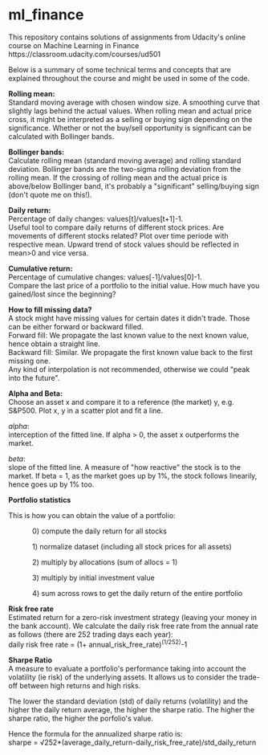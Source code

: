 # ml_finance

<p>This repository contains solutions of assignments from Udacity's online course on Machine Learning in Finance https://classroom.udacity.com/courses/ud501
</p>
<p>
Below is a summary of some technical terms and concepts that are explained throughout the course and might be used in some of the code.
</p>
<p>
<b>Rolling mean:</b><br>
Standard moving average with chosen window size. A smoothing curve that slightly lags behind the actual values. When rolling mean and actual price cross, it might be interpreted as a selling or buying sign depending on the significance. Whether or not the buy/sell opportunity is significant can be calculated with Bollinger bands.
</p>
<p>
<b>Bollinger bands:</b><br>
Calculate rolling mean (standard moving average) and rolling standard deviation. Bollinger bands are the two-sigma rolling deviation from the rolling mean. If the crossing of rolling mean and the actual price is above/below Bollinger band, it's probably a "significant" selling/buying sign (don't quote me on this!).
</p>
<p>
<b>Daily return:</b><br>
Percentage of daily changes: values[t]/values[t+1]-1.<br>Useful tool to compare daily returns of different stock prices. Are movements of different stocks related? Plot over time periode with respective mean. Upward trend of stock values should be reflected in mean>0 and vice versa.
</p>
<b>Cumulative return:</b><br>
Percentage of cumulative changes: values[-1]/values[0]-1.<br>Compare the last price of a portfolio to the initial value. How much have you gained/lost since the beginning?
</p>

<p>
<b>How to fill missing data?</b><br>
A stock might have missing values for certain dates it didn't trade. Those can be either forward or backward filled.<br>Forward fill: We propagate the last known value to the next known value, hence obtain a straight line. <br>Backward fill: Similar. We propagate the first known value back to the first missing one.<br> Any kind of interpolation is not recommended, otherwise we could "peak into the future".
</p>
<p>
<b>Alpha and Beta:</b><br>
    Choose an asset x and compare it to a reference (the market) y, e.g. S&P500. Plot x, y in a scatter plot and fit a line.<br>
    <p>
    <i>alpha</i>:<br>interception of the fitted line. If alpha > 0, the asset x outperforms the market.</p>
    <p>
    <i>beta</i>:<br>slope of the fitted line. A measure of "how reactive" the stock is to the market. If beta = 1, as the market goes up by 1%, the stock follows linearily, hence goes up by 1% too.</p>
</p>
<b>Portfolio statistics</b><br>
  
This is how you can obtain the value of a portfolio:
<ul>
  <ol>0) compute the daily return for all stocks</ol> 
  <ol>1) normalize dataset (including all stock prices for all assets)</ol>
  <ol>2) multiply by allocations (sum of allocs = 1)</ol>
  <ol>3) multiply by initial investment value</ol>
  <ol>4) sum across rows to get the daily return of the entire portfolio</ol>
</ul>

<p><b>Risk free rate</b><br>
Estimated return for a zero-risk investment strategy (leaving your money in the bank account). We calculate the daily risk free rate from the annual rate as follows (there are 252 trading days each year):<br>
daily risk free rate = (1+ annual_risk_free_rate)<sup>(1/252)</sup>-1

</p>

<p>
<b>Sharpe Ratio</b><br>
A measure to evaluate a portfolio's performance taking into account the volatility (ie risk) of the underlying assets. It allows us to consider the trade-off between high returns and high risks.<p>The lower the standard deviation (std) of daily returns (volatility) and the higher the daily return average, the higher the sharpe ratio. The higher the sharpe ratio, the higher the porfolio's value.</p>
<p>Hence the formula for the annualized sharpe ratio is:<br>sharpe = <span>&#8730;</span>252*(average_daily_return-daily_risk_free_rate)/std_daily_return</p>
</p>
